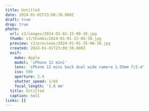 ```yaml
---
title: Untitled
date: 2024-01-01T23:08:38.000Z
draft: true
drop: true
photo:
  url: s3/images/2024-01-01-15-08-38.jpg
  thumb: s3/thumbs/2024-01-01-15-08-38.jpg
  preview: s3/previews/2024-01-01-15-08-38.jpg
  created: 2024-01-01T23:08:38.000Z
  exif:
    make: Apple
    model: 'iPhone 12 mini'
    lens: 'iPhone 12 mini back dual wide camera 1.55mm f/2.4'
    iso: 500
    aperture: 2.4
    shutter_speed: 1/60
    focal_length: '1.6 mm'
  title: Untitled
  caption: null
links: []
---
```

